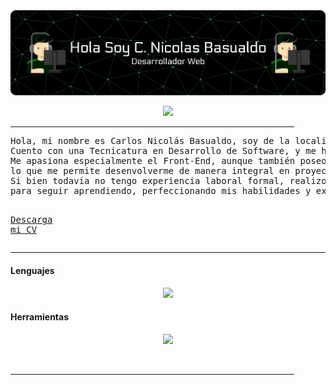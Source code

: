 <img src="https://github.com/CNBasualdo/CNBasualdo/blob/main/GitBanner%20(2).png">

<p align="center">
  <a href="https://github.com/DenverCoder1/readme-typing-svg"><img src="https://readme-typing-svg.herokuapp.com?font=Russo+One&color=03AC4FFF&center=true&vCenter=true&width=600&height=100&lines=Espcializacion;DesarrolladorFrontEnd"></a>
</p>

<hr width="90%" >
<pre>
Hola, mi nombre es Carlos Nicolás Basualdo, soy de la localidad de Serodino. 
Cuento con una Tecnicatura en Desarrollo de Software, y me he especializado principalmente en el desarrollo web.
Me apasiona especialmente el Front-End, aunque también poseo conocimientos en Back-End,
lo que me permite desenvolverme de manera integral en proyectos web.
Si bien todavía no tengo experiencia laboral formal, realizo proyectos personales
para seguir aprendiendo, perfeccionando mis habilidades y explorando nuevas tecnologías.

  <a href="https://drive.google.com/file/d/1OL-pYjC8jb3u3bbqLswQooZkah4ExeZf/view?usp=sharing" target="_blank">Descarga mi CV</a>
</pre>
<hr>
  
<h4> Lenguajes</h4>
  <p align="center">
    <a href="https://skillicons.dev">
      <img src="https://skillicons.dev/icons?i=html,css,bootstrap,js,react,py,django,git," />
    </a>
  </p>

<h4>Herramientas</h4>
  <p align="center">
    <a href="https://skillicons.dev">
      <img src="https://skillicons.dev/icons?i=vscode,github,postgres,docker," />
    </a>
  </p>

<br>


<hr width="90%" >


